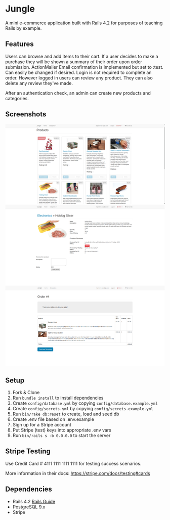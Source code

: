 # Jungle

A mini e-commerce application built with Rails 4.2 for purposes of teaching Rails by example.

## Features
Users can browse and add items to their cart. If a user decides to make a purchase they will be shown a summary of their order upon order submission. ActionMailer Email confirmation is implemented but set to :test. Can easily be changed if desired.
Login is not required to complete an order. However logged in users can review any product. They can also delete any review they've made.

After an authentication check, an admin can create new products and categories.


## Screenshots
![Main Page](https://github.com/cjwsstrm/jungle-rails/blob/master/public/screenshots/main%20page.png?raw=true)
![Product Page](https://github.com/cjwsstrm/jungle-rails/blob/master/public/screenshots/product_page.png?raw=true)
![Orders Page](https://github.com/cjwsstrm/jungle-rails/blob/master/public/screenshots/orders_page.png?raw=true)

## Setup

1. Fork & Clone
2. Run `bundle install` to install dependencies
3. Create `config/database.yml` by copying `config/database.example.yml`
4. Create `config/secrets.yml` by copying `config/secrets.example.yml`
5. Run `bin/rake db:reset` to create, load and seed db
6. Create .env file based on .env.example
7. Sign up for a Stripe account
8. Put Stripe (test) keys into appropriate .env vars
9. Run `bin/rails s -b 0.0.0.0` to start the server

## Stripe Testing

Use Credit Card # 4111 1111 1111 1111 for testing success scenarios.

More information in their docs: <https://stripe.com/docs/testing#cards>

## Dependencies

* Rails 4.2 [Rails Guide](http://guides.rubyonrails.org/v4.2/)
* PostgreSQL 9.x
* Stripe
